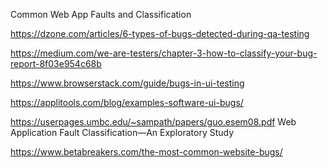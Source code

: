 Common Web App Faults and Classification

https://dzone.com/articles/6-types-of-bugs-detected-during-qa-testing

https://medium.com/we-are-testers/chapter-3-how-to-classify-your-bug-report-8f03e954c68b

https://www.browserstack.com/guide/bugs-in-ui-testing

https://applitools.com/blog/examples-software-ui-bugs/

https://userpages.umbc.edu/~sampath/papers/guo.esem08.pdf
Web Application Fault Classification—An Exploratory Study

https://www.betabreakers.com/the-most-common-website-bugs/

